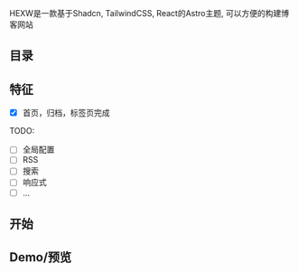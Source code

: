 <!-- TODO: 图片 -->

HEXW是一款基于Shadcn, TailwindCSS, React的Astro主题, 可以方便的构建博客网站

## 目录

## 特征

- [X] 首页，归档，标签页完成

TODO:

- [ ] 全局配置
- [ ] RSS
- [ ] 搜索
- [ ] 响应式
- [ ] ...

## 开始

<!-- TODO: 安装指令，更多请查看demo站点 -->

## Demo/预览
